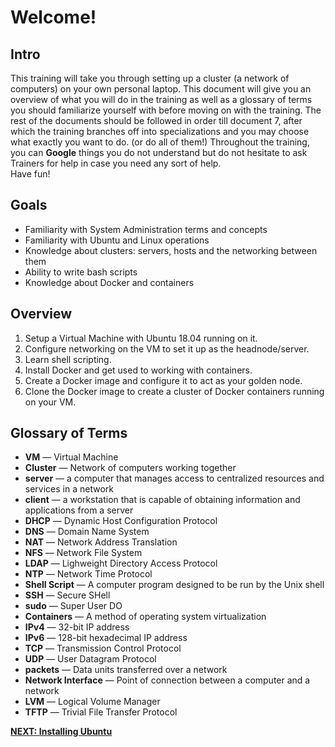 # Welcome!

## Intro

This training will take you through setting up a cluster (a network of computers) on your own personal laptop.
This document will give you an overview of what you will do in the training as well as a glossary of terms you should familiarize yourself with before moving on with the training.
The rest of the documents should be followed in order till document 7, after which the training branches off into specializations and you may choose what exactly you want to do. (or do all of them!)
Throughout the training, you can **Google** things you do not understand but do not hesitate to ask Trainers for help in case you need any sort of help.  
Have fun!

## Goals

* Familiarity with System Administration terms and concepts
* Familiarity with Ubuntu and Linux operations
* Knowledge about clusters: servers, hosts and the networking between them
* Ability to write bash scripts
* Knowledge about Docker and containers

## Overview

1. Setup a Virtual Machine with Ubuntu 18.04 running on it.
2. Configure networking on the VM to set it up as the headnode/server.
3. Learn shell scripting.
4. Install Docker and get used to working with containers.
5. Create a Docker image and configure it to act as your golden node.
6. Clone the Docker image to create a cluster of Docker containers running on your VM.

## Glossary of Terms

* **VM** &mdash; Virtual Machine
* **Cluster** &mdash; Network of computers working together
* **server** &mdash; a computer that manages access to centralized resources and services in a network
* **client** &mdash; a workstation that is capable of obtaining information and applications from a server
* **DHCP** &mdash; Dynamic Host Configuration Protocol
* **DNS** &mdash; Domain Name System
* **NAT** &mdash; Network Address Translation
* **NFS** &mdash; Network File System
* **LDAP** &mdash; Lighweight Directory Access Protocol
* **NTP** &mdash; Network Time Protocol
* **Shell Script** &mdash; A computer program designed to be run by the Unix shell
* **SSH** &mdash; Secure SHell
* **sudo** &mdash; Super User DO
* **Containers** &mdash; A method of operating system virtualization
* **IPv4** &mdash; 32-bit IP address
* **IPv6** &mdash; 128-bit hexadecimal IP address
* **TCP** &mdash; Transmission Control Protocol
* **UDP** &mdash; User Datagram Protocol
* **packets** &mdash; Data units transferred over a network
* **Network Interface** &mdash; Point of connection between a computer and a network
* **LVM** &mdash; Logical Volume Manager
* **TFTP** &mdash; Trivial File Transfer Protocol



[**NEXT: Installing Ubuntu**](01_installing-ubuntu.md)

